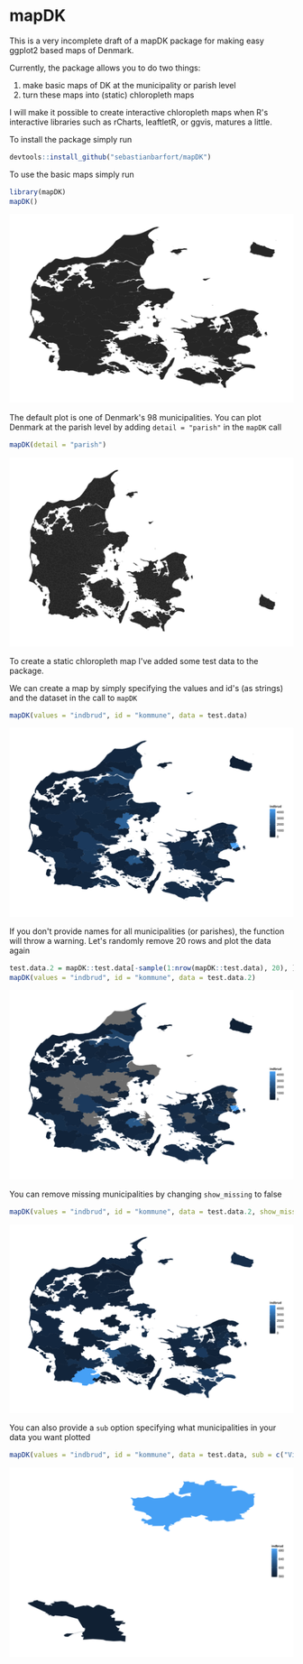 # mapDK



This is a very incomplete draft of a mapDK package for making easy ggplot2 based maps of Denmark.

Currently, the package allows you to do two things:

1. make basic maps of DK at the municipality or parish level
2. turn these maps into (static) chloropleth maps

I will make it possible to create interactive chloropleth maps when R's interactive libraries such as rCharts, leaftletR, or ggvis, matures a little. 

To install the package simply run


```r
devtools::install_github("sebastianbarfort/mapDK")
```

To use the basic maps simply run 


```r
library(mapDK)
mapDK()
```

![plot of chunk unnamed-chunk-2](figure/unnamed-chunk-2-1.png) 

The default plot is one of Denmark's 98 municipalities. You can plot Denmark at the parish level by adding `detail = "parish"` in the `mapDK` call


```r
mapDK(detail = "parish")
```

![plot of chunk unnamed-chunk-3](figure/unnamed-chunk-3-1.png) 

To create a static chloropleth map I've added some test data to the package. 

We can create a map by simply specifying the values and id's (as strings) and the dataset in the call to `mapDK`


```r
mapDK(values = "indbrud", id = "kommune", data = test.data)
```

![plot of chunk unnamed-chunk-4](figure/unnamed-chunk-4-1.png) 

If you don't provide names for all municipalities (or parishes), the function will throw a warning. Let's randomly remove 20 rows and plot the data again


```r
test.data.2 = mapDK::test.data[-sample(1:nrow(mapDK::test.data), 20), ]
mapDK(values = "indbrud", id = "kommune", data = test.data.2)
```

![plot of chunk unnamed-chunk-5](figure/unnamed-chunk-5-1.png) 

You can remove missing municipalities by changing `show_missing` to false


```r
mapDK(values = "indbrud", id = "kommune", data = test.data.2, show_missing = FALSE)
```

![plot of chunk unnamed-chunk-6](figure/unnamed-chunk-6-1.png) 

You can also provide a `sub` option specifying what municipalities in your data you want plotted


```r
mapDK(values = "indbrud", id = "kommune", data = test.data, sub = c("Viborg", "Esbjerg"))
```

![plot of chunk unnamed-chunk-7](figure/unnamed-chunk-7-1.png) 




